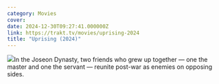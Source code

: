 ```yaml
---
category: Movies
cover: 
date: 2024-12-30T09:27:41.000000Z
link: https://trakt.tv/movies/uprising-2024
title: "Uprising (2024)"
---
```


![](https://walter-r2.trakt.tv/images/movies/000/864/448/fanarts/thumb/1715b9b293.jpg)In the Joseon Dynasty, two friends who grew up together — one the master and one the servant — reunite post-war as enemies on opposing sides.